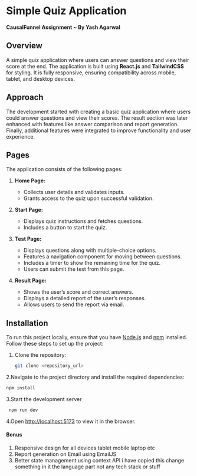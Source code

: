 # Simple Quiz Application  
**CausalFunnel Assignment ~ By Yash Agarwal**  

## Overview  
A simple quiz application where users can answer questions and view their score at the end. The application is built using **React.js** and **TailwindCSS** for styling. It is fully responsive, ensuring compatibility across mobile, tablet, and desktop devices.  

## Approach  
The development started with creating a basic quiz application where users could answer questions and view their scores. The result section was later enhanced with features like answer comparison and report generation. Finally, additional features were integrated to improve functionality and user experience.  

## Pages  
The application consists of the following pages:  

1. **Home Page:**  
   - Collects user details and validates inputs.  
   - Grants access to the quiz upon successful validation.  

2. **Start Page:**  
   - Displays quiz instructions and fetches questions.  
   - Includes a button to start the quiz.  

3. **Test Page:**  
   - Displays questions along with multiple-choice options.  
   - Features a navigation component for moving between questions.  
   - Includes a timer to show the remaining time for the quiz.  
   - Users can submit the test from this page.  

4. **Result Page:**  
   - Shows the user’s score and correct answers.  
   - Displays a detailed report of the user’s responses.  
   - Allows users to send the report via email.  

## Installation  

To run this project locally, ensure that you have [Node.js](https://nodejs.org/) and [npm](https://www.npmjs.com/) installed. Follow these steps to set up the project:  

1. Clone the repository:  
   ```bash  
   git clone <repository_url>
   ```
2.Navigate to the project directory and install the required dependencies:
   ```bash
 npm install
 ```
3.Start the development server
  ```bash
   npm run dev
```
4.Open [http://localhost:5173](http://localhost:5173) to view it in the browser.

#### Bonus
1. Responsive design for all devices tablet mobile laptop etc
2. Report generation on Email using EmailJS
3. Better state management using context API
i have copied this change something in it the language part not any tech stack or stuff 
